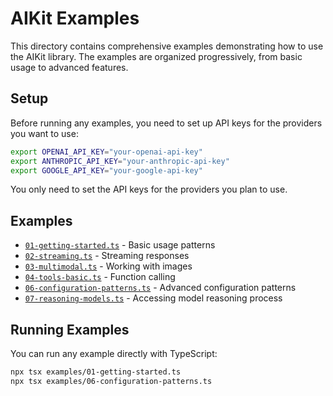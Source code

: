# AIKit Examples

This directory contains comprehensive examples demonstrating how to use the AIKit library. The examples are organized progressively, from basic usage to advanced features.

## Setup

Before running any examples, you need to set up API keys for the providers you want to use:

```bash
export OPENAI_API_KEY="your-openai-api-key"
export ANTHROPIC_API_KEY="your-anthropic-api-key"
export GOOGLE_API_KEY="your-google-api-key"
```

You only need to set the API keys for the providers you plan to use.

## Examples

- [`01-getting-started.ts`](./01-getting-started.ts) - Basic usage patterns
- [`02-streaming.ts`](./02-streaming.ts) - Streaming responses
- [`03-multimodal.ts`](./03-multimodal.ts) - Working with images
- [`04-tools-basic.ts`](./04-tools-basic.ts) - Function calling
- [`06-configuration-patterns.ts`](./06-configuration-patterns.ts) - Advanced configuration patterns
- [`07-reasoning-models.ts`](./07-reasoning-models.ts) - Accessing model reasoning process

## Running Examples

You can run any example directly with TypeScript:

```bash
npx tsx examples/01-getting-started.ts
npx tsx examples/06-configuration-patterns.ts
```
